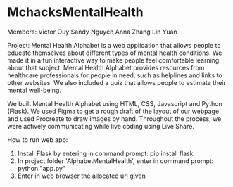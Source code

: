 # MchacksMentalHealth

Members: 
Victor Ouy 
Sandy Nguyen
Anna Zhang 
Lin Yuan

Project: 
Mental Health Alphabet is a web application that allows people to educate themselves about different types of mental health conditions. We made it in a fun interactive way to make people feel comfortable learning about that subject. Mental Health Alphabet provides resources from healthcare professionals for people in need, such as helplines and links to other websites. We also included a quiz that allows people to estimate their mental well-being.

We built Mental Health Alphabet using HTML, CSS, Javascript and Python (Flask). We used Figma to get a rough draft of the layout of our webpage and used Procreate to draw images by hand. Throughout the process, we were actively communicating while live coding using Live Share.

How to run web app:
1. Install Flask by entering in command prompt: pip install flask
2. In project folder 'AlphabetMentalHealth', enter in command prompt: python "app.py"
3. Enter in web browser the allocated url given
